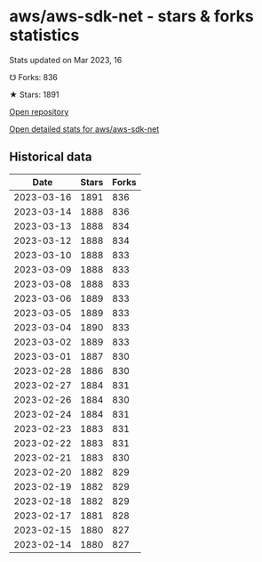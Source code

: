# aws/aws-sdk-net - stars & forks statistics

Stats updated on Mar 2023, 16

☋ Forks: 836

★ Stars: 1891

[Open repository](https://github.com/aws/aws-sdk-net)

[Open detailed stats for aws/aws-sdk-net](https://reviewgithub.com/rep/aws/aws-sdk-net)

## Historical data
| Date | Stars | Forks |
|------|-------|-------|
| 2023-03-16 | 1891 | 836 | 
| 2023-03-14 | 1888 | 836 | 
| 2023-03-13 | 1888 | 834 | 
| 2023-03-12 | 1888 | 834 | 
| 2023-03-10 | 1888 | 833 | 
| 2023-03-09 | 1888 | 833 | 
| 2023-03-08 | 1888 | 833 | 
| 2023-03-06 | 1889 | 833 | 
| 2023-03-05 | 1889 | 833 | 
| 2023-03-04 | 1890 | 833 | 
| 2023-03-02 | 1889 | 833 | 
| 2023-03-01 | 1887 | 830 | 
| 2023-02-28 | 1886 | 830 | 
| 2023-02-27 | 1884 | 831 | 
| 2023-02-26 | 1884 | 830 | 
| 2023-02-24 | 1884 | 831 | 
| 2023-02-23 | 1883 | 831 | 
| 2023-02-22 | 1883 | 831 | 
| 2023-02-21 | 1883 | 830 | 
| 2023-02-20 | 1882 | 829 | 
| 2023-02-19 | 1882 | 829 | 
| 2023-02-18 | 1882 | 829 | 
| 2023-02-17 | 1881 | 828 | 
| 2023-02-15 | 1880 | 827 | 
| 2023-02-14 | 1880 | 827 | 

